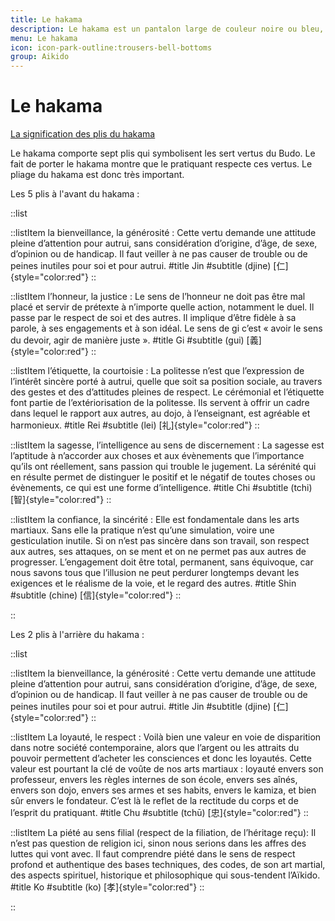 ```yaml
---
title: Le hakama
description: Le hakama est un pantalon large de couleur noire ou bleu, porté par les pratiquants d'aïkido.
menu: Le hakama
icon: icon-park-outline:trousers-bell-bottoms
group: Aikido
---
```


# Le hakama

[La signification des plis du hakama](http://fudoshinkan.over-blog.com/article-25903129.html)

Le hakama comporte sept plis qui symbolisent les sert vertus du Budo. Le fait de porter le hakama montre que le pratiquant respecte ces vertus. Le pliage du hakama est donc très important.

Les 5 plis à l'avant du hakama :

::list

::listItem
la bienveillance, la générosité : Cette vertu demande une attitude pleine d’attention pour autrui, sans considération d’origine, d’âge, de sexe, d’opinion ou de handicap. Il faut veiller à ne pas causer de trouble ou de peines inutiles pour soi et pour autrui.
#title
Jin
#subtitle
(djine) [仁]{style="color:red"}
::

::listItem
l’honneur, la justice : Le sens de l’honneur ne doit pas être mal placé et servir de prétexte à n’importe quelle action, notamment le duel. Il passe par le respect de soi et des autres. Il implique d’être fidèle à sa parole, à ses engagements et à son idéal. Le sens de gi c’est « avoir le sens du devoir, agir de manière juste ».
#title
Gi
#subtitle
(gui) [義]{style="color:red"}
::

::listItem
l’étiquette, la courtoisie : La politesse n’est que l’expression de l’intérêt sincère porté à autrui, quelle que soit sa position sociale, au travers des gestes et des d’attitudes pleines de respect. Le cérémonial et l’étiquette font partie de l’extériorisation de la politesse. Ils servent à offrir un cadre dans lequel le rapport aux autres, au dojo, à l’enseignant, est agréable et harmonieux.
#title
Rei
#subtitle
(lei) [礼]{style="color:red"}
::

::listItem
la sagesse, l’intelligence au sens de discernement : La sagesse est l’aptitude à n’accorder aux choses et aux évènements que l’importance qu’ils ont réellement, sans passion qui trouble le jugement. La sérénité qui en résulte permet de distinguer le positif et le négatif de toutes choses ou évènements, ce qui est une forme d’intelligence.
#title
Chi
#subtitle
(tchi) [智]{style="color:red"}
::

::listItem
la confiance, la sincérité : Elle est fondamentale dans les arts martiaux. Sans elle la pratique n’est qu’une simulation, voire une gesticulation inutile. Si on n’est pas sincère dans son travail, son respect aux autres, ses attaques, on se ment et on ne permet pas aux autres de progresser. L’engagement doit être total, permanent, sans équivoque, car nous savons tous que l’illusion ne peut perdurer longtemps devant les exigences et le réalisme de la voie, et le regard des autres.
#title
Shin
#subtitle
(chine) [信]{style="color:red"}
::

::

Les 2 plis à l'arrière du hakama :

::list

::listItem
la bienveillance, la générosité : Cette vertu demande une attitude pleine d’attention pour autrui, sans considération d’origine, d’âge, de sexe, d’opinion ou de handicap. Il faut veiller à ne pas causer de trouble ou de peines inutiles pour soi et pour autrui.
#title
Jin
#subtitle
(djine) [仁]{style="color:red"}
::

::listItem
La loyauté, le respect : Voilà bien une valeur en voie de disparition dans notre société contemporaine, alors que l’argent ou les attraits du pouvoir permettent d’acheter les consciences et donc les loyautés. Cette valeur est pourtant la clé de voûte de nos arts martiaux : loyauté envers son professeur, envers les règles internes de son école, envers ses aînés, envers son dojo, envers ses armes et ses habits, envers le kamiza, et bien sûr envers le fondateur. C’est là le reflet de la rectitude du corps et de l’esprit du pratiquant.
#title
Chu
#subtitle
(tchū) [忠]{style="color:red"}
::

::listItem
La piété au sens filial (respect de la filiation, de l’héritage reçu): Il n’est pas question de religion ici, sinon nous serions dans les affres des luttes qui vont avec. Il faut comprendre piété dans le sens de respect profond et authentique des bases techniques, des codes, de son art martial, des aspects spirituel, historique et philosophique qui sous-tendent l’Aïkido.
#title
Ko
#subtitle
(ko) [孝]{style="color:red"}
::

::
